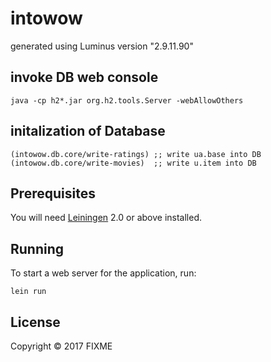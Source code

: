 # intowow

generated using Luminus version "2.9.11.90"


## invoke DB web console
```
java -cp h2*.jar org.h2.tools.Server -webAllowOthers
```

## initalization of Database

```
(intowow.db.core/write-ratings) ;; write ua.base into DB
(intowow.db.core/write-movies)  ;; write u.item into DB
```

## Prerequisites

You will need [Leiningen][1] 2.0 or above installed.

[1]: https://github.com/technomancy/leiningen

## Running

To start a web server for the application, run:

    lein run 

## License

Copyright © 2017 FIXME

